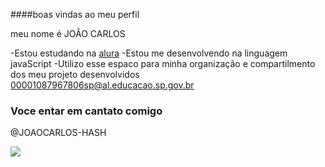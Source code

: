 ####boas vindas ao meu perfil

meu nome é JOÃO CARLOS

  -Estou estudando na [alura](https://WWW.alura.com.br)
-Estou me desenvolvendo na linguagem javaScript
-Utilizo esse espaco para minha organização e compartilmento dos meu projeto desenvolvidos
00001087967806sp@al.educacao.sp.gov.br
### Voce entar em cantato comigo
@JOAOCARLOS-HASH




![](https://media1.tenor.com/m/QifzTv3pRLkAAAAC/dmc5.gif)

